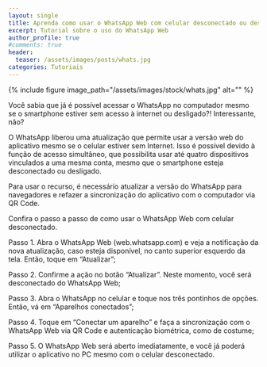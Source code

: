 ```yaml
---
layout: single
title: Aprenda como usar o WhatsApp Web com celular desconectado ou desligado
excerpt: Tutorial sobre o uso do WhatsApp Web
author_profile: true
#comments: true
header:
  teaser: /assets/images/posts/whats.jpg
categories: Tutoriais 
---
```


{% include figure image_path="/assets/images/stock/whats.jpg" alt=""  %}

Você sabia que já é possível acessar o WhatsApp no computador mesmo se o smartphone estiver sem acesso à internet ou desligado?! Interessante, não? 

O WhatsApp liberou uma atualização que permite usar a versão web do aplicativo mesmo se o celular estiver sem Internet. Isso é possível devido  à função de acesso simultâneo, que possibilita usar até quatro dispositivos vinculados a uma mesma conta, mesmo que o smartphone esteja desconectado ou desligado. 

Para usar o recurso, é necessário atualizar a versão do WhatsApp para navegadores e refazer a sincronização do aplicativo com o computador via QR Code. 

Confira o passo a passo de como usar o WhatsApp Web com celular desconectado.

Passo 1. Abra o WhatsApp Web (web.whatsapp.com) e veja a notificação da nova atualização, caso esteja disponível, no canto superior esquerdo da tela. Então, toque em “Atualizar”;

Passo 2. Confirme a ação no botão “Atualizar”. Neste momento, você será desconectado do WhatsApp Web;

Passo 3. Abra o WhatsApp no celular e toque nos três pontinhos de opções. Então, vá em “Aparelhos conectados”;

Passo 4. Toque em “Conectar um aparelho” e faça a sincronização com o WhatsApp Web via QR Code e autenticação biométrica, como de costume;

Passo 5. O WhatsApp Web será aberto imediatamente, e você já poderá utilizar o aplicativo no PC mesmo com o celular desconectado.

